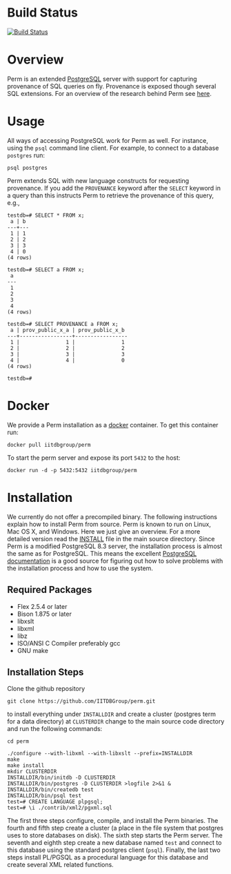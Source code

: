 # Build Status

[![Build Status](https://travis-ci.org/IITDBGroup/perm.svg?branch=master)](https://travis-ci.org/IITDBGroup/perm)

# Overview

Perm is an extended [PostgreSQL](https://www.postgresql.org/) server with support for capturing provenance of SQL queries on fly. Provenance is exposed though several SQL extensions. For an overview of the research behind Perm see [here](http://www.cs.iit.edu/%7edbgroup/research/perm.php#permstart).

# Usage

All ways of accessing PostgreSQL work for Perm as well. For instance, using the `psql` command line client. For example, to connect to a database `postgres` run:

~~~
psql postgres
~~~

Perm extends SQL with new language constructs for requesting provenance. If you add the `PROVENANCE` keyword after the `SELECT` keyword in a query than this instructs Perm to retrieve the provenance of this query, e.g.,

~~~
testdb=# SELECT * FROM x;
 a | b 
---+---
 1 | 1
 2 | 2
 3 | 3
 4 | 0
(4 rows)

testdb=# SELECT a FROM x;
 a 
---
 1
 2
 3
 4
(4 rows)

testdb=# SELECT PROVENANCE a FROM x;
 a | prov_public_x_a | prov_public_x_b 
---+-----------------+-----------------
 1 |               1 |               1
 2 |               2 |               2
 3 |               3 |               3
 4 |               4 |               0
(4 rows)

testdb=# 
~~~

# Docker

We provide a Perm installation as a [docker](https://www.docker.com/) container. To get this container run:

~~~
docker pull iitdbgroup/perm
~~~

To start the perm server and expose its port `5432` to the host:

~~~
docker run -d -p 5432:5432 iitdbgroup/perm
~~~

# Installation

We currently do not offer a precompiled binary. The following instructions explain how to install Perm from source. Perm is known to run on Linux, Mac OS X, and Windows. Here we just give an overview. For a more detailed version read the [INSTALL](https://github.com/IITDBGroup/perm/blob/master/INSTALL) file in the main source directory. Since Perm is a modified PostgreSQL 8.3 server, the installation process is almost the same as for PostgreSQL. This means the excellent [PostgreSQL documentation](https://www.postgresql.org/docs/8.3/static/index.html) is a good source for figuring out how to solve problems with the installation process and how to use the system.

## Required Packages

* Flex 2.5.4 or later
* Bison 1.875 or later
* libxslt
* libxml
* libz
* ISO/ANSI C Compiler preferably gcc
* GNU make



## Installation Steps

Clone the github repository

~~~
git clone https://github.com/IITDBGroup/perm.git
~~~

to install everything under `INSTALLDIR` and create a cluster (postgres term for a data directory) at `CLUSTERDIR` change to the main source code directory and run the following commands:

~~~
cd perm
~~~

~~~
./configure --with-libxml --with-libxslt --prefix=INSTALLDIR
make
make install
mkdir CLUSTERDIR
INSTALLDIR/bin/initdb -D CLUSTERDIR
INSTALLDIR/bin/postgres -D CLUSTERDIR >logfile 2>&1 &
INSTALLDIR/bin/createdb test
INSTALLDIR/bin/psql test
test=# CREATE LANGUAGE plpgsql;
test=# \i ./contrib/xml2/pgxml.sql
~~~

The first three steps configure, compile, and install the Perm binaries. The fourth and fifth step create a cluster (a place in the file system that postgres uses to store databases on disk). The sixth step starts the Perm server. The seventh and eighth step create a new database named `test` and connect to this database using the standard postgres client (`psql`). Finally, the last two steps install PL/PGSQL as a procedural language for this database and create several XML related functions.

